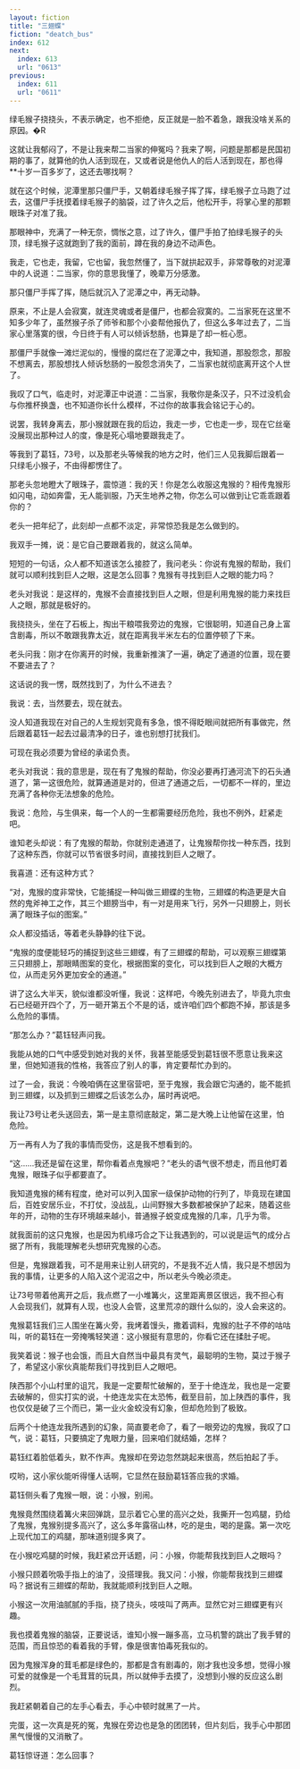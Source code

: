 ```yaml
---
layout: fiction
title: "三翅蝶"
fiction: "deatch_bus"
index: 612
next:
  index: 613
  url: "0613"
previous:
  index: 611
  url: "0611"
---
```

绿毛猴子挠挠头，不表示确定，也不拒绝，反正就是一脸不着急，跟我没啥关系的原因。�R

这就让我郁闷了，不是让我来帮二当家的伸冤吗？我来了啊，问题是那都是民国初期的事了，就算他的仇人活到现在，又或者说是他仇人的后人活到现在，那也得**十岁一百多岁了，这还去哪找啊？

就在这个时候，泥潭里那只僵尸手，又朝着绿毛猴子挥了挥，绿毛猴子立马跑了过去，这僵尸手抚摸着绿毛猴子的脑袋，过了许久之后，他松开手，将掌心里的那颗眼珠子对准了我。

那眼神中，充满了一种无奈，惆怅之意，过了许久，僵尸手拍了拍绿毛猴子的头顶，绿毛猴子这就跑到了我的面前，蹲在我的身边不动声色。

我走，它也走，我留，它也留，我忽然懂了，当下就拱起双手，非常尊敬的对泥潭中的人说道：二当家，你的意思我懂了，晚辈万分感激。

那只僵尸手挥了挥，随后就沉入了泥潭之中，再无动静。

原来，不止是人会寂寞，就连灵魂或者是僵尸，也都会寂寞的。二当家死在这里不知多少年了，虽然猴子杀了师爷和那个小妾帮他报仇了，但这么多年过去了，二当家心里落寞的很，今日终于有人可以倾诉愁肠，也算是了却一桩心愿。

那僵尸手就像一滩烂泥似的，慢慢的腐烂在了泥潭之中，我知道，那股怨念，那股不想离去，那股想找人倾诉愁肠的一股怨念消失了，二当家也就彻底离开这个人世了。

我叹了口气，临走时，对泥潭正中说道：二当家，我敬你是条汉子，只不过没机会与你推杯换盏，也不知道你长什么模样，不过你的故事我会铭记于心的。

说罢，我转身离去，那小猴就跟在我的后边，我走一步，它也走一步，现在它丝毫没展现出那种过人的度，像是死心塌地要跟我走了。

等我到了葛钰，73号，以及那老头等候我的地方之时，他们三人见我脚后跟着一只绿毛小猴子，不由得都愣住了。

那老头忽地瞪大了眼珠子，震惊道：我的天！你是怎么收服这鬼猴的？相传鬼猴形如闪电，动如奔雷，无人能驯服，乃天生地养之物，你怎么可以做到让它乖乖跟着你的？

老头一把年纪了，此刻却一点都不淡定，非常惊恐我是怎么做到的。

我双手一摊，说：是它自己要跟着我的，就这么简单。

短短的一句话，众人都不知道该怎么接腔了，我问老头：你说有鬼猴的帮助，我们就可以顺利找到巨人之眼，这是怎么回事？鬼猴有寻找到巨人之眼的能力吗？

老头对我说：是这样的，鬼猴不会直接找到巨人之眼，但是利用鬼猴的能力来找巨人之眼，那就是极好的。

我挠挠头，坐在了石板上，掏出干粮喂我旁边的鬼猴，它很聪明，知道自己身上富含剧毒，所以不敢跟我靠太近，就在距离我半米左右的位置停顿了下来。

老头问我：刚才在你离开的时候，我重新推演了一遍，确定了通道的位置，现在要不要进去了？

这话说的我一愣，既然找到了，为什么不进去？

我说：去，当然要去，现在就去。

没人知道我现在对自己的人生规划究竟有多急，恨不得眨眼间就把所有事做完，然后跟着葛钰一起去过最清净的日子，谁也别想打扰我们。

可现在我必须要为曾经的承诺负责。

老头对我说：我的意思是，现在有了鬼猴的帮助，你没必要再打通河流下的石头通道了，第一这很危险，就算通道是对的，但进了通道之后，一切都不一样的，里边充满了各种你无法想象的危险。

我说：危险，与生俱来，每一个人的一生都需要经历危险，我也不例外，赶紧走吧。

谁知老头却说：有了鬼猴的帮助，你就别走通道了，让鬼猴帮你找一种东西，找到了这种东西，你就可以节省很多时间，直接找到巨人之眼了。

我喜道：还有这种方式？

“对，鬼猴的度非常快，它能捕捉一种叫做三翅蝶的生物，三翅蝶的构造更是大自然的鬼斧神工之作，其三个翅膀当中，有一对是用来飞行，另外一只翅膀上，则长满了眼珠子似的图案。”

众人都没插话，等着老头静静的往下说。

“鬼猴的度便能轻巧的捕捉到这些三翅蝶，有了三翅蝶的帮助，可以观察三翅蝶第三只翅膀上，那眼睛图案的变化，根据图案的变化，可以找到巨人之眼的大概方位，从而走另外更加安全的通道。”

讲了这么大半天，貌似谁都没听懂，我说：这样吧，今晚先别进去了，毕竟九宗虫石已经砸开四个了，万一砸开第五个不是的话，或许咱们四个都跑不掉，那该是多么危险的事情。

“那怎么办？”葛钰轻声问我。

我能从她的口气中感受到她对我的关怀，我甚至能感受到葛钰很不愿意让我来这里，但她知道我的性格，我答应了别人的事，肯定要帮忙办到的。

过了一会，我说：今晚咱俩在这里宿营吧，至于鬼猴，我会跟它沟通的，能不能抓到三翅蝶，以及抓到三翅蝶之后该怎么办，届时再说吧。

我让73号让老头送回去，第一是主意彻底敲定，第二是大晚上让他留在这里，怕危险。

万一再有人为了我的事情而受伤，这是我不想看到的。

“这……我还是留在这里，帮你看着点鬼猴吧？”老头的语气很不想走，而且他盯着鬼猴，眼珠子似乎都要直了。

我知道鬼猴的稀有程度，绝对可以列入国家一级保护动物的行列了，毕竟现在建国后，百姓安居乐业，不打仗，没战乱，山间野猴大多数都被保护了起来，随着这些年的开，动物的生存环境越来越小，普通猴子蜕变成鬼猴的几率，几乎为零。

就我面前的这只鬼猴，也是因为机缘巧合之下让我遇到的，可以说是运气的成分占据了所有，我能理解老头想研究鬼猴的心态。

但是，鬼猴跟着我，可不是用来让别人研究的，不是我不近人情，我只是不想因为我的事情，让更多的人陷入这个泥沼之中，所以老头今晚必须走。

让73号带着他离开之后，我点燃了一小堆篝火，这里距离景区很远，我不担心有人会现我们，就算有人现，也没人会管，这里荒凉的跟什么似的，没人会来这的。

鬼猴葛钰我们三人围坐在篝火旁，我烤着馒头，撒着调料，鬼猴的肚子不停的咕咕叫，听的葛钰在一旁掩嘴轻笑道：这小猴挺有意思的，你看它还在揉肚子呢。

我笑着说：猴子也会饿，而且大自然当中最具有灵气，最聪明的生物，莫过于猴子了，希望这小家伙真能帮我们寻找到巨人之眼吧。

陕西那个小山村里的诅咒，我是一定要帮忙破解的，至于十绝连龙，我也是一定要去破解的，但实打实的说，十绝连龙实在太恐怖，截至目前，加上陕西的事件，我也仅仅是破了三个而已，第一业火金蛟没有幻象，但却危险到了极致。

后两个十绝连龙我所遇到的幻象，简直要老命了，看了一眼旁边的鬼猴，我叹了口气，说：葛钰，只要搞定了鬼眼力量，回来咱们就结婚，怎样？

葛钰红着脸低着头，默不作声。鬼猴却在旁边忽然跳起来很高，然后拍起了手。

哎哟，这小家伙能听得懂人话啊，它显然在鼓励葛钰答应我的求婚。

葛钰侧头看了鬼猴一眼，说：小猴，别闹。

鬼猴竟然围绕着篝火来回弹跳，显示着它心里的高兴之处，我撕开一包鸡腿，扔给了鬼猴，鬼猴别提多高兴了，这么多年露宿山林，吃的是虫，喝的是露。第一次吃上现代加工的鸡腿，那味道别提多爽了。

在小猴吃鸡腿的时候，我赶紧岔开话题，问：小猴，你能帮我找到巨人之眼吗？

小猴只顾着吮吸手指上的油了，没搭理我。我又问：小猴，你能帮我找到三翅蝶吗？据说有三翅蝶的帮助，我就能顺利找到巨人之眼。

小猴这一次用油腻腻的手指，挠了挠头，吱吱叫了两声。显然它对三翅蝶更有兴趣。

我也摸着鬼猴的脑袋，正要说话，谁知小猴一蹦多高，立马机警的跳出了我手臂的范围，而且惊恐的看着我的手臂，像是很害怕毒死我似的。

因为鬼猴浑身的茸毛都是绿色的，那都是含有剧毒的，刚才我也没多想，觉得小猴可爱的就像是一个毛茸茸的玩具，所以就伸手去摸了，没想到小猴的反应这么剧烈。

我赶紧朝着自己的左手心看去，手心中顿时就黑了一片。

完蛋，这一次真是死的冤，鬼猴在旁边也是急的团团转，但片刻后，我手心中那团黑气慢慢的又消散了。

葛钰惊讶道：怎么回事？